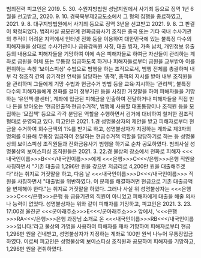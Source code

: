 범죄전력
피고인은 2019. 5. 30. 수원지방법원 성남지원에서 사기죄 등으로 징역 1년 6월을 선고받고, 2020. 9. 10. 경북북부제2교도소에서 그 형의 집행을 종료하였고, 2021. 9. 8. 대구지방법원에서 사기죄 등으로 징역 3년을 선고받고 2021. 9. 8. 그 판결이 확정되었다.
범죄사실
공모관계
전화금융사기 조직은 중국 또는 기타 국내 수사기관의 추적이 어려운 지역에서 인터넷 전화 등을 이용하여 대한민국에 있는 불특정 다수의 피해자들을 상대로 수사기관이나 금융감독원 사칭, 대출 빙자, 가족 납치, 개인정보 유출 등의 내용으로 피해자들을 기망하여 이에 속은 피해자들로 하여금 자신들이 관리하는 계좌로 금원을 이체 또는 무통장 입금하도록 하거나 피해자들로부터 금원을 교부받아 이를 편취하는 속칭 ‘보이스피싱' 수법으로 범행을 하는 조직으로서, 범행 전체를 총괄하며 내부 각 점조직 간의 유기적인 연락을 담당하는 ‘총책', 총책의 지시를 받아 내부 조직원들을 관리하며 그들에게 기망 수법과 현금수거 방법 등을 교육·지시하는 ‘관리책', 불특정 다수의 피해자들에게 전화를 걸어 정부기관 등을 사칭한 거짓말을 하여 피해자들을 기망하는 ‘유인책·콜센터', 계좌에 입금된 피해금을 인출하여 전달하거나 피해자들을 직접 만나 돈을 받아오는 ‘현금인출책·현금수거책', 범행에 사용할 대포통장이나 조직원 등을 모집하는 ‘모집책' 등으로 각각 분담된 역할을 수행하면서 검거에 대비하여 철저한 점조직 형태로 운영되고 있다.
피고인은 2021. 1.경 성명불상자의 제안을 받고 피해자로부터 현금을 수거하여 회수금액의 1%를 받기로 하고, 성명불상자가 지정하는 계좌로 제3자의 명의를 이용해 무통장 입금하여 전달하는 현금수거책 역할을 담당하기로 하는 등 성명불상의 보이스피싱 조직원들과 전화금융사기 범행을 하기로 순차 공모하였다.
범죄사실
성명불상의 보이스피싱 조직원들은 2021. 3. 22.경 불상의 장소에서 전화로 피해자 <<<내국인이름>>>B<<</내국인이름>>>에게 <<<은행>>>C<<</은행>>>은행 직원을 사칭하면서 "기존 대출금 1,296만 원을 갚으면 저금리로 4,200만 원을 대출해주겠다"라는 취지로 거짓말을 하고, 다음 날 <<<내국인이름>>>D<<</내국인이름>>> 직원을 사칭하면서 "대출법을 위반하였다. 이 문제를 해결하려면 현금으로 기존 대출금액을 변제해야 한다."는 취지로 거짓말을 하였다.
그러나 사실 위 성명불상자는 <<<은행>>>C<<</은행>>>은행 등 금융기관의 직원이 아니었고 피해자에게 대출을 해줄 의사나 능력이 없었다.
성명불상자는 위와 같이 피해자를 기망하고, 피고인은 2021. 3. 23. 17:00경 울진군 <<<군아래주소>>>E<<</군아래주소>>> 앞에서, ‘<<<은행>>>RA<<</은행>>>은행 과장님 소개로 온 <<<내국인이름>>>RB<<</내국인이름>>>입니다.'라고 불상의 가명을 사용하여 피해자를 재차 기망하여 피해자로부터 현금 1,296만 원을 건네받고, 성명불상자가 지정하는 계좌로 100만 원씩 나누어 무통장입금하였다.
이로써 피고인은 성명불상의 보이스피싱 조직원과 공모하여 피해자를 기망하고, 1,296만 원을 편취하였다.